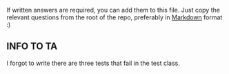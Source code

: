 If written answers are required, you can add them to this file. Just copy the relevant questions from the root of the repo, preferably in [Markdown](https://guides.github.com/features/mastering-markdown/) format :)


## INFO TO TA

I forgot to write there are three tests that fail in 
the test class. 